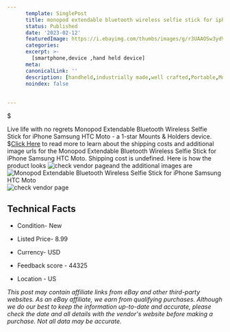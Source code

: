 ```yaml
---
      template: SinglePost
      title: monopod extendable bluetooth wireless selfie stick for iphone samsung htc moto
      status: Published
      date: '2023-02-12'
      featuredImage: https://i.ebayimg.com/thumbs/images/g/r3UAAOSw3ydVtdQC/s-l225.jpg
      categories: 
      excerpt: >-
        [smartphone,device ,hand held device]
      meta:
      canonicalLink: ''
      description: [handheld,industrially made,well crafted,Portable,Mobile,Compact,Convenient,Lightweight,Maneuverable,Man-portable,Miniature,Carriable,Hand-held,Light,Holdable,Transportable,Mobile device,Pocket-sized,On-the-go,Wireless,Cordless,Compact size,Convenient size, smartphone,device ,hand held device]
      noindex: false
      
        
---
```

$

Live life with no regrets Monopod Extendable Bluetooth Wireless Selfie Stick for iPhone Samsung HTC Moto - a 1-star Mounts & Holders device.
$[Click Here](https://www.ebay.com/itm/252038912770?hash=item3aaeb09b02%3Ag%3Ar3UAAOSw3ydVtdQC&mkevt=1&mkcid=1&mkrid=711-53200-19255-0&campid=%253CePNCampaignId%253E&customid=%253CreferenceId%253E&toolid=10049) to read more to learn about the shipping costs and additional image urls for the Monopod Extendable Bluetooth Wireless Selfie Stick for iPhone Samsung HTC Moto. Shipping cost is undefined. Here is how the product looks ![check vendor page](https://i.ebayimg.com/thumbs/images/g/r3UAAOSw3ydVtdQC/s-l225.jpg)and the additional images are![Monopod Extendable Bluetooth Wireless Selfie Stick for iPhone Samsung HTC Moto](https://i.ebayimg.com/images/g/r3UAAOSw3ydVtdQC/s-l1200.jpg)![check vendor page](https://origin-galleryplus.ebayimg.com/ws/web/252038912770_2_0_1/225x225.jpg,https://origin-galleryplus.ebayimg.com/ws/web/252038912770_3_0_1/225x225.jpg,https://origin-galleryplus.ebayimg.com/ws/web/252038912770_4_0_1/225x225.jpg,https://origin-galleryplus.ebayimg.com/ws/web/252038912770_5_0_1/225x225.jpg,https://origin-galleryplus.ebayimg.com/ws/web/252038912770_6_0_1/225x225.jpg,https://origin-galleryplus.ebayimg.com/ws/web/252038912770_7_0_1/225x225.jpg,https://origin-galleryplus.ebayimg.com/ws/web/252038912770_8_0_1/225x225.jpg)



 ## Technical Facts 



     
      

 - Condition- New 


      

 - Listed Price- 8.99 


      

 - Currency- USD 


      

 - Feedback score - 44325 


      

 - Location - US 


      
      

 *_This post may contain affiliate links from eBay and other third-party websites. As an eBay affiliate, we earn from qualifying purchases. Although we do our best to keep the information up-to-date and accurate, please check the date and all details with the vendor's website before making a purchase. Not all data may be accurate._*






